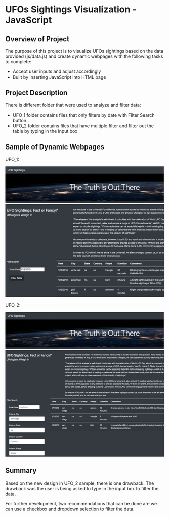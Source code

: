 # UFOs Sightings Visualization - JavaScript

## Overview of Project
The purpose of this project is to visualize UFOs sightings based on the data provided (js/data.js) and create dynamic webpages with the following tasks to complete:
* Accept user inputs and adjust accordingly
* Built by inserting JavaScript into HTML page


## Project Description
There is different folder that were used to analyze and filter data:
* UFO_1 folder contains files that only filters by date with Filter Search button
* UFO_2 folder contains files that have multiple filter and filter out the table by typing in the input box


## Sample of Dynamic Webpages
UFO_1:

![alt text](Screenshots/header.png)
![alt text](Screenshots/date_filter.png)

UFO_2:

![alt text](Screenshots/header.png)
![alt text](Screenshots/multiple_filter.png)

## Summary
Based on the new design in UFO_2 sample, there is one drawback. The drawback was the user is being asked to type in the input box to filter the data. 

For further development, two recommendations that can be done are we can use a checkbox and dropdown selection to filter the data.

